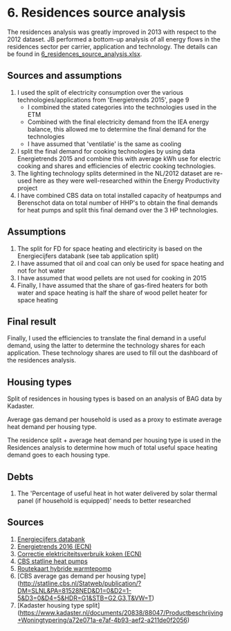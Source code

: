 # 6. Residences source analysis

The residences analysis was greatly improved in 2013 with respect to the 2012 dataset. JB performed a bottom-up analysis of all energy flows in the residences sector per carrier, application and technology. The details can be found in [6_residences_source_analysis.xlsx](6_residences_source_analysis.xlsx).

			## Sources and assumptions		1. I used the split of electricity consumption over the various technologies/applications from 'Energietrends 2015', page 9	   -	I combined the stated categories into the technologies used in the ETM   -	Combined with the final electricity demand from the IEA energy balance, this allowed me to determine the final demand for the technologies   -	I have assumed that 'ventilatie' is the same as cooling2.	I split the final demand for cooking technologies by using data Energietrends 2015 and combine this with average kWh use for electric cooking and shares and efficiencies of electric cooking technologies. 3.	The lighting technology splits determined in the NL/2012 dataset are re-used here as they were well-researched within the Energy Productivity project4.	I have combined CBS data on total installed capacity of heatpumps and Berenschot data on total number of HHP's to obtain the final demands for heat pumps and split this final demand over the 3 HP technologies.			##	Assumptions				1.	The split for FD for space heating and electiricity is based on the Energiecijfers databank (see tab application split)2.	I have assumed that oil and coal can only be used for space heating and not for hot water3.	I have assumed that wood pellets are not used for cooking in 20154.	Finally, I have assumed that the share of gas-fired heaters for both water and space heating is half the share of wood pellet heater for space heating				## Final result					Finally, I used the efficiencies to translate the final demand in a useful demand, using the latter to determine the technology shares for each application. These technology shares are used to fill out the dashboard of the residences analysis.
## Housing types
Split of residences in housing types is based on an analysis of BAG data by Kadaster.

Average gas demand per household is used as a proxy to estimate average heat demand per housing type.

The residence split + average heat demand per housing type is used in the Residences analysis to determine how much of total useful space heating demand goes to each housing type.

## Debts

1. The 'Percentage of useful heat in hot water delivered by solar thermal panel (if household is equipped)' needs to better researched


## Sources

1. [Energiecijfers databank](https://energiecijfers.databank.nl/jive?cat_open_var=db_ggv_hh&var=db_ggv_hh&geolevel=nederland&favorite=nederland_1)
2. [Energietrends 2016 (ECN)](https://refman.energytransitionmodel.com/publications/2068)
3. [Correctie elektriciteitsverbruik koken (ECN)](http://refman.et-model.com/publications/2028)
4. [CBS statline heat pumps](http://statline.cbs.nl/Statweb/publication/?DM=SLNL&PA=82380NED&D1=2,5-6&D2=a&D3=1&D4=21&HDR=T&STB=G2,G1,G3&VW=T)
5. [Routekaart hybride warmtepomp](https://refman.energytransitionmodel.com/publications/2069)
6. [CBS average gas demand per housing type] (http://statline.cbs.nl/Statweb/publication/?DM=SLNL&PA=81528NED&D1=0&D2=1-5&D3=0&D4=5&HDR=G1&STB=G2,G3,T&VW=T)
7. [Kadaster housing type split] (https://www.kadaster.nl/documents/20838/88047/Productbeschrijving+Woningtypering/a72e071a-e7af-4b93-aef2-a211de0f2056)







